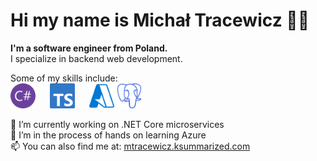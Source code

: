 # Hi my name is Michał Tracewicz 👋🏼
**I'm a software engineer from Poland.** \
I specialize in backend web development. 

Some of my skills include:\
<img src="https://raw.githubusercontent.com/mtracewicz/mtracewicz/master/csharp.svg" height='40' style="margin-right:2vw;"/> <img src="https://raw.githubusercontent.com/mtracewicz/mtracewicz/master/typescript.svg" height='40' style="margin-right:2vw;"/> <img src="https://raw.githubusercontent.com/mtracewicz/mtracewicz/master/microsoftazure.svg" height='40'/> <img src="https://raw.githubusercontent.com/mtracewicz/mtracewicz/master/postgresql.svg" height='40'/>

🔭 I’m currently working on .NET Core microservices \
🌱 I’m in the process of hands on learning Azure \
📫 You can also find me at: [mtracewicz.ksummarized.com](https://mtracewicz.ksummarized.com/)
